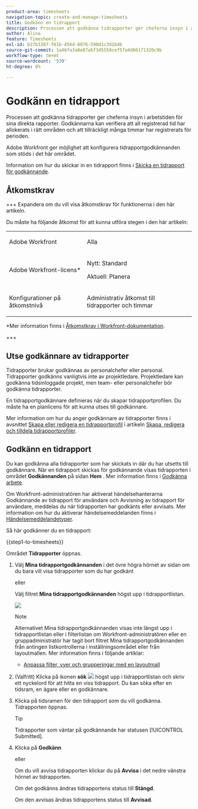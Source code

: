 ```yaml
---
product-area: timesheets
navigation-topic: create-and-manage-timesheets
title: Godkänn en tidrapport
description: Processen att godkänna tidrapporter ger cheferna insyn i arbetstiden för sina direkta rapporter. Godkännarna kan verifiera att all registrerad tid har allokerats i rätt områden och att tillräckligt många timmar har registrerats för perioden.
author: Alina
feature: Timesheets
exl-id: b27b3307-f61b-456d-8076-590d1c391b4b
source-git-commit: 1a46fa3a8e87a5f345558cef57a4d66171320c9b
workflow-type: tm+mt
source-wordcount: '539'
ht-degree: 0%

---
```


# Godkänn en tidrapport

<!--Audited: 8/2024-->

Processen att godkänna tidrapporter ger cheferna insyn i arbetstiden för sina direkta rapporter. Godkännarna kan verifiera att all registrerad tid har allokerats i rätt områden och att tillräckligt många timmar har registrerats för perioden.

Adobe Workfront ger möjlighet att konfigurera tidrapportgodkännanden som stöds i det här området.

Information om hur du skickar in en tidrapport finns i [Skicka en tidrapport för godkännande](../../timesheets/create-and-manage-timesheets/submit-timesheet-for-approval.md).

## Åtkomstkrav

+++ Expandera om du vill visa åtkomstkrav för funktionerna i den här artikeln.

Du måste ha följande åtkomst för att kunna utföra stegen i den här artikeln:

<table style="table-layout:auto"> 
 <col> 
 </col> 
 <col> 
 </col> 
 <tbody> 
  <tr> 
   <td role="rowheader"><p>Adobe Workfront</p></td> 
   <td> <p>Alla</p> </td> 
  </tr> 
  <tr> 
   <td role="rowheader"><p>Adobe Workfront-licens*</p></td> 
   <td> <p>Nytt: Standard</p>
   <p>Aktuell: Planera </p> 
   <tr> 
   <td role="rowheader">Konfigurationer på åtkomstnivå</td> 
   <td> <p>Administrativ åtkomst till tidrapporter och timmar </p> </td> 
  </tr>

</td> 
  </tr> 
 </tbody> 
</table>

*Mer information finns i [Åtkomstkrav i Workfront-dokumentation](/help/quicksilver/administration-and-setup/add-users/access-levels-and-object-permissions/access-level-requirements-in-documentation.md).

+++

## Utse godkännare av tidrapporter

Tidrapporter brukar godkännas av personalchefer eller personal. Tidrapporter godkänns vanligtvis inte av projektledare. Projektledare kan godkänna tidsinloggade projekt, men team- eller personalchefer bör godkänna tidrapporter.

En tidrapportgodkännare definieras när du skapar tidrapportprofilen. Du måste ha en planlicens för att kunna utses till godkännare.

Mer information om hur du anger godkännare av tidrapporter finns i avsnittet [Skapa eller redigera en tidrapportprofil](../../timesheets/create-and-manage-timesheets/create-timesheet-profiles.md#create) i artikeln [Skapa, redigera och tilldela tidrapportprofiler](../../timesheets/create-and-manage-timesheets/create-timesheet-profiles.md).

## Godkänn en tidrapport

Du kan godkänna alla tidrapporter som har skickats in där du har utsetts till godkännare. När en tidrapport skickas för godkännande visas tidrapporten i området **Godkännanden** på sidan **Hem** . Mer information finns i [Godkänna arbete](../../review-and-approve-work/manage-approvals/approving-work.md).

Om Workfront-administratören har aktiverat händelsehanterarna Godkännande av tidrapport för användare och Avvisning av tidrapport för användare, meddelas du när tidrapporten har godkänts eller avvisats. Mer information om hur du aktiverar händelsemeddelanden finns i [Händelsemeddelandetyper](../../administration-and-setup/manage-workfront/emails/event-notifications-available-in-wf.md).

Så här godkänner du en tidrapport:

{{step1-to-timesheets}}

Området **Tidrapporter** öppnas.

1. Välj **Mina tidrapportgodkännanden** i det övre högra hörnet av sidan om du bara vill visa tidrapporter som du har godkänt

   eller

   Välj filtret **Mina tidrapportgodkännanden** högst upp i tidrapportlistan.

   ![](assets/my-timesheet-approvals-my-timesheets-pills-on-timesheets-list-nwe-350x58.png)

   >[!NOTE]
   >
   >Alternativet Mina tidrapportgodkännanden visas inte längst upp i tidrapportlistan eller i filterlistan om Workfront-administratören eller en gruppadministratör har tagit bort filtret Mina tidrapportgodkännanden från antingen listkontrollerna i inställningsområdet eller från layoutmallen. Mer information finns i följande artiklar:
   >
   >   
   >   
   >   * [Anpassa filter, vyer och grupperingar med en layoutmall](../../administration-and-setup/customize-workfront/use-layout-templates/customize-fvg-list-controls-layout-template.md)
   >   
   >

1. (Valfritt) Klicka på ikonen **sök** ![](assets/search-icon.png) högst upp i tidrapportlistan och skriv ett nyckelord för att hitta en viss tidrapport. Du kan söka efter en tidsram, en ägare eller en godkännare.
1. Klicka på tidsramen för den tidrapport som du vill godkänna. Tidrapporten öppnas.

   >[!TIP]
   >
   >Tidrapporter som väntar på godkännande har statusen [!UICONTROL Submitted].


1. Klicka på **Godkänn**

   eller

   Om du vill avvisa tidrapporten klickar du på **Avvisa** i det nedre vänstra hörnet av tidrapporten.

   Om det godkänns ändras tidrapportens status till **Stängd**.

   Om den avvisas ändras tidrapportens status till **Avvisad**.
